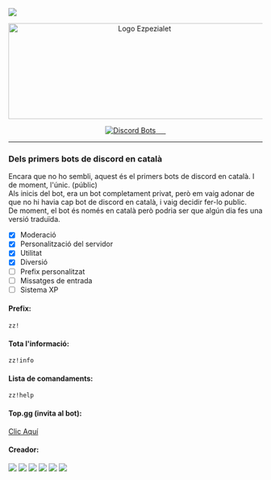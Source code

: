 ![](https://media.discordapp.net/attachments/553885670406488066/720939229177315358/image0.png)

<p align="center">
	<img src="https://cdn.discordapp.com/attachments/716194103813210180/720985117627252786/ezpezialet-sense-fondo-llnegres_1.png" 	alt="Logo Ezpezialet"  width="524" height="190">
</p>


<p align="center">
  <a href="https://top.gg/bot/553883586210562060">
    <img src="https://top.gg/api/widget/status/553883586210562060.svg?noavatar=true" alt="Discord Bots">
    <img src="https://top.gg/api/widget/lib/553883586210562060.svg?noavatar=true" alt="">
    <img src="https://top.gg/api/widget/servers/553883586210562060.svg?noavatar=true" alt="">
    <img src="https://top.gg/api/widget/owner/553883586210562060.svg?noavatar=true" alt="">
    <img src="https://top.gg/api/widget/upvotes/553883586210562060.svg?noavatar=true" alt="">
  </a>
    <img src="https://img.shields.io/pypi/v/discord.py?label=discord.py" alt="">
</p>


--------

### Dels primers bots de discord en català
Encara que no ho sembli, aquest &eacute;s el primers bots de discord en catal&agrave;. I de moment, l'&uacute;nic. (públic)<br>Als inicis del bot, era un bot completament privat, per&ograve; em vaig adonar de que no hi havia cap bot de discord en catal&agrave;, i vaig decidir fer-lo public.<br />De moment, el bot &eacute;s només en catal&agrave; per&ograve; podria ser que alg&uacute;n dia fes una versi&oacute; tradu&iuml;da.

- [x] Moderació
- [x] Personalització del servidor
- [x] Utilitat
- [x] Diversió
- [ ] Prefix personalitzat
- [ ] Missatges de entrada
- [ ] Sistema XP

#### Prefix:
`zz!`

#### Tota l'informació:
`zz!info`

#### Lista de comandaments:
`zz!help`

#### Top.gg (invita al bot):
[Clic Aquí](https://top.gg/bot/553883586210562060 "Fes clic aqui per anar a la pàgina de top.gg")

#### Creador:
[![](https://img.shields.io/badge/MrOrange9__JCT-Twitch-blueviolet?logo=twitch&logoColor=ffffff)](https://www.twitch.tv/mrorange9jct) [![](https://img.shields.io/badge/MrOrange9%20JCT-YouTube-ff0000?logo=youtube)](https://www.youtube.com/channel/UCPeW7VCCyDmXl2Gv-CCZJXw) ![](https://img.shields.io/badge/MrOrange9__JCT%239999-Discord-%237289DA?logo=discord&logoColor=ffffff) [![](https://img.shields.io/badge/mrorange9__jct-Instagram-E1306C?logo=instagram&logoColor=ffffff)](https://www.instagram.com/mrorange9_jct/) [![](https://img.shields.io/badge/MrOrange9--JCT-GitHub-lightgrey?logo=github)](https://github.com/MrOrange9-JCT) [![](https://img.shields.io/badge/MrOrange9%20JCT-Steam-32668f?logo=steam)](https://steamcommunity.com/id/mrorange9jct/)

